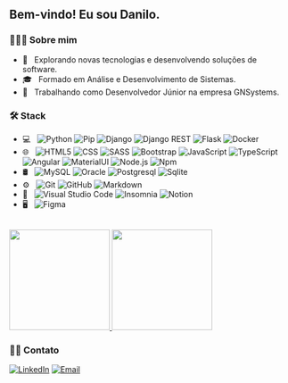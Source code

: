 <h2>Bem-vindo! Eu sou Danilo.</h2>

<h3>👨🏻‍💻&nbsp;Sobre mim</h3>

- 🤔 &nbsp; Explorando novas tecnologias e desenvolvendo soluções de software.
- 🎓 &nbsp; Formado em Análise e Desenvolvimento de Sistemas.
- 💼 &nbsp; Trabalhando como Desenvolvedor Júnior na empresa GNSystems.

<h3>🛠&nbsp;Stack</h3>

- 💻 &nbsp;
  ![Python](https://img.shields.io/badge/-Python-333333?style=flat&logo=python)
  ![Pip](https://img.shields.io/badge/-Pip-333333?style=flat&logo=python&logoColor=FFD43B)
  ![Django](https://img.shields.io/badge/-Django-333333?style=flat&logo=django)
  ![Django REST](https://img.shields.io/badge/Django-REST-333333?style=flat&logo=django)
  ![Flask](https://img.shields.io/badge/-Flask-333333?style=flat&logo=flask)
  ![Docker](https://img.shields.io/badge/-Docker-333333?style=flat&logo=docker)
- 🌐 &nbsp;
  ![HTML5](https://img.shields.io/badge/-HTML5-333333?style=flat&logo=HTML5)
  ![CSS](https://img.shields.io/badge/-CSS-333333?style=flat&logo=CSS3&logoColor=1572B6)
  ![SASS](https://img.shields.io/badge/-SASS-333333?style=flat&logo=SASS)
  ![Bootstrap](https://img.shields.io/badge/-Bootstrap-333333?style=flat&logo=bootstrap&logoColor=563D7C)
  ![JavaScript](https://img.shields.io/badge/-JavaScript-333333?style=flat&logo=javascript)
  ![TypeScript](https://img.shields.io/badge/-TypeScript-333333?style=flat&logo=typescript)
  ![Angular](https://img.shields.io/badge/-Angular-333333?style=flat&logo=angular)
  ![MaterialUI](https://img.shields.io/badge/-Material--UI-333333?style=flat&logo=material-ui)
  ![Node.js](https://img.shields.io/badge/-Node.js-333333?style=flat&logo=node.js)
  ![Npm](https://img.shields.io/badge/-Npm-333333?style=flat&logo=npm)
- 🛢 &nbsp;
  ![MySQL](https://img.shields.io/badge/-MySQL-333333?style=flat&logo=mysql)
  ![Oracle](https://img.shields.io/badge/-Oracle-333333?style=flat&logo=oracle)
  ![Postgresql](https://img.shields.io/badge/-Postgresql-333333?style=flat&logo=postgresql)
  ![Sqlite](https://img.shields.io/badge/-Sqlite-333333?style=flat&logo=sqlite)
- ⚙️ &nbsp;
  ![Git](https://img.shields.io/badge/-Git-333333?style=flat&logo=git)
  ![GitHub](https://img.shields.io/badge/-GitHub-333333?style=flat&logo=github)
  ![Markdown](https://img.shields.io/badge/-Markdown-333333?style=flat&logo=markdown)
- 🔧 &nbsp;
  ![Visual Studio Code](https://img.shields.io/badge/-Visual%20Studio%20Code-333333?style=flat&logo=visual-studio-code&logoColor=007ACC)
  ![Insomnia](https://img.shields.io/badge/-Insomnia-333333?style=flat&logo=insomnia)
  ![Notion](https://img.shields.io/badge/-Notion-333333?style=flat&logo=notion)
- 🖥 &nbsp;
  ![Figma](https://img.shields.io/badge/-Figma-333333?style=flat&logo=figma)

<br/>

<a href="https://github.com/AVS1508">
  <img height="180em" src="https://github-readme-stats.vercel.app/api?username=Techfring&theme=dracula&show_icons=true" />
  <img height="180em" src="https://github-readme-stats.vercel.app/api/top-langs/?username=Techfring&theme=dracula&layout=compact" />
</a>

<br/>

<h3>🤝🏻&nbsp;Contato</h3>

<p>
<a href="https://www.linkedin.com/in/danilo-miranda-877851135/"><img alt="LinkedIn" src="https://img.shields.io/badge/LinkedIn-Danilo%20Miranda-blue?style=flat-square&logo=linkedin"></a>
<a href="mailto:danilo030920@gmail.com"><img alt="Email" src="https://img.shields.io/badge/Email-danilo030920@gmail.com-blue?style=flat-square&logo=gmail"></a>
</p>
